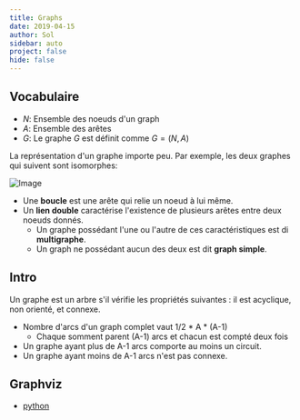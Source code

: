 ```yaml
---
title: Graphs
date: 2019-04-15
author: Sol
sidebar: auto
project: false
hide: false
---
```


## Vocabulaire

* $N$: Ensemble des noeuds d'un graph
* $A$: Ensemble des arêtes
* $G$: Le graphe $G$ est définit comme $G = (N, A)$

La représentation d'un graphe importe peu. Par exemple, les deux graphes qui suivent sont isomorphes:

![Image](https://i.imgur.com/vOmutKn.png)

* Une **boucle** est une arête qui relie un noeud à lui même.
* Un **lien double** caractérise l'existence de plusieurs arêtes entre deux noeuds donnés.
    * Un graphe possédant l'une ou l'autre de ces caractéristiques est di **multigraphe**.
    * Un graph ne possédant aucun des deux est dit **graph simple**.


<Media
    src="https://i.imgur.com/znRLV7x.png"
    caption="Multigraphe avec une boucle en bleue et les liens double en rouge"
    center="true"
    width=450
/>



##  Intro

Un graphe est un arbre s'il vérifie les propriétés suivantes : il est acyclique, non orienté, et connexe. 

* Nombre d'arcs d'un graph complet vaut 1/2 * A * (A-1)
  * Chaque somment parent (A-1) arcs et chacun est compté deux fois
* Un graphe ayant plus de A-1 arcs comporte au moins un circuit. 
* Un graphe ayant moins de A-1 arcs n'est pas connexe.

## Graphviz

* [python](https://graphviz.readthedocs.io/en/stable/manual.html)